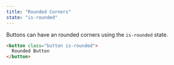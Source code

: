 ```yaml
---
title: "Rounded Corners"
state: "is-rounded"
---
```


Buttons can have an rounded corners using the `is-rounded` state.

```html
<button class="button is-rounded">
  Rounded Button
</button>
```
